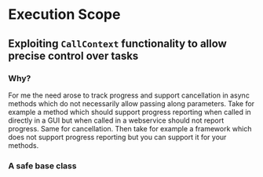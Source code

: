 # Execution Scope

## Exploiting `CallContext` functionality to allow precise control over tasks

### Why?

For me the need arose to track progress and support cancellation in async methods which do not necessarily allow passing along parameters.  Take for example a method which should support progress reporting when called in directly in a GUI but when called in a webservice should not report progress.  Same for cancellation.  Then take for example a framework which does not support progress reporting but you can support it for your methods.




### A safe base class

